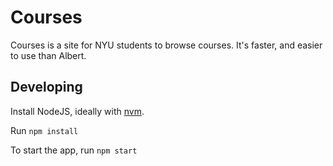 # Courses

Courses is a site for NYU students to browse courses. It's faster, 
and easier to use than Albert.

## Developing

Install NodeJS, ideally with [nvm](https://github.com/nvm-sh/nvm).

Run `npm install`

To start the app, run `npm start`